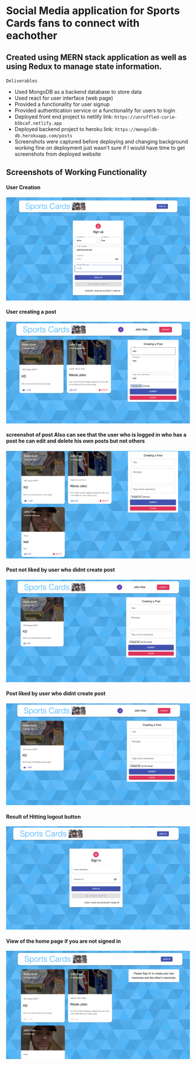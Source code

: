 # Social Media application for Sports Cards fans to connect with eachother

## Created using MERN stack application as well as using Redux to manage state information. 

` Deliverables ` 

- Used MongoDB as a backend database to store data
- Used react for user interface (web page)
- Provided a functionality for user signup
- Provided authentication service or a functionality for users to login
- Deployed front end project to netlify link: ```https://unruffled-curie-b5bcaf.netlify.app ```
- Deployed backend project to heroku link: ```https://mongoldb-db.herokuapp.com/posts```
- Screenshots were captured before deploying and changing background working fine on deployment just wasn't sure if I would have time to get screenshots from deployed website

## Screenshots of Working Functionality 

####  User Creation

![Working  Creation](/screenshots/creatuser.png)

#### User creating a post 

![Working NewPost](/screenshots/createnewpost.png)

#### screenshot of post Also can see that the user who is logged in who has a post he can edit and delete his own posts but not others

![Working Newpost Creation](/screenshots/newpost.png)

#### Post not liked by user who didnt create post

![Working Like](/screenshots/otheruserpostnlike.png)

#### Post liked by user who didnt create post 

![Working Like](/screenshots/otheruserpostlike.png)

#### Result of Hitting logout button

![Working Logout](/screenshots/logout.png)

#### View of the home page if you are not signed in

![Working View](/screenshots/notlogin.png)
